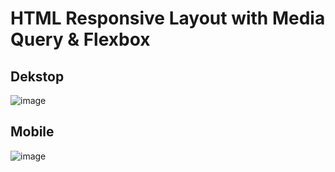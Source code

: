 # HTML Responsive Layout with Media Query & Flexbox

## Dekstop
![image](https://user-images.githubusercontent.com/83491188/209532001-f2844e2c-9464-4d20-ace9-c0d9df0f10a2.png)

## Mobile
![image](https://user-images.githubusercontent.com/83491188/209561649-aa5b92fd-f0d6-4ace-b43a-f44fa87d797f.png)
